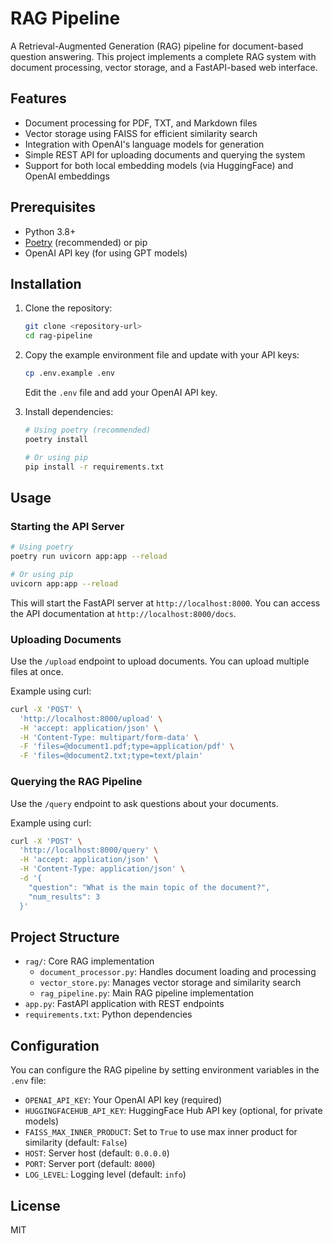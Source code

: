 # RAG Pipeline

A Retrieval-Augmented Generation (RAG) pipeline for document-based question answering. This project implements a complete RAG system with document processing, vector storage, and a FastAPI-based web interface.

## Features

- Document processing for PDF, TXT, and Markdown files
- Vector storage using FAISS for efficient similarity search
- Integration with OpenAI's language models for generation
- Simple REST API for uploading documents and querying the system
- Support for both local embedding models (via HuggingFace) and OpenAI embeddings

## Prerequisites

- Python 3.8+
- [Poetry](https://python-poetry.org/) (recommended) or pip
- OpenAI API key (for using GPT models)

## Installation

1. Clone the repository:
   ```bash
   git clone <repository-url>
   cd rag-pipeline
   ```

2. Copy the example environment file and update with your API keys:
   ```bash
   cp .env.example .env
   ```
   Edit the `.env` file and add your OpenAI API key.

3. Install dependencies:
   ```bash
   # Using poetry (recommended)
   poetry install

   # Or using pip
   pip install -r requirements.txt
   ```

## Usage

### Starting the API Server

```bash
# Using poetry
poetry run uvicorn app:app --reload

# Or using pip
uvicorn app:app --reload
```

This will start the FastAPI server at `http://localhost:8000`. You can access the API documentation at `http://localhost:8000/docs`.

### Uploading Documents

Use the `/upload` endpoint to upload documents. You can upload multiple files at once.

Example using curl:
```bash
curl -X 'POST' \
  'http://localhost:8000/upload' \
  -H 'accept: application/json' \
  -H 'Content-Type: multipart/form-data' \
  -F 'files=@document1.pdf;type=application/pdf' \
  -F 'files=@document2.txt;type=text/plain'
```

### Querying the RAG Pipeline

Use the `/query` endpoint to ask questions about your documents.

Example using curl:
```bash
curl -X 'POST' \
  'http://localhost:8000/query' \
  -H 'accept: application/json' \
  -H 'Content-Type: application/json' \
  -d '{
    "question": "What is the main topic of the document?",
    "num_results": 3
  }'
```

## Project Structure

- `rag/`: Core RAG implementation
  - `document_processor.py`: Handles document loading and processing
  - `vector_store.py`: Manages vector storage and similarity search
  - `rag_pipeline.py`: Main RAG pipeline implementation
- `app.py`: FastAPI application with REST endpoints
- `requirements.txt`: Python dependencies

## Configuration

You can configure the RAG pipeline by setting environment variables in the `.env` file:

- `OPENAI_API_KEY`: Your OpenAI API key (required)
- `HUGGINGFACEHUB_API_KEY`: HuggingFace Hub API key (optional, for private models)
- `FAISS_MAX_INNER_PRODUCT`: Set to `True` to use max inner product for similarity (default: `False`)
- `HOST`: Server host (default: `0.0.0.0`)
- `PORT`: Server port (default: `8000`)
- `LOG_LEVEL`: Logging level (default: `info`)

## License

MIT

